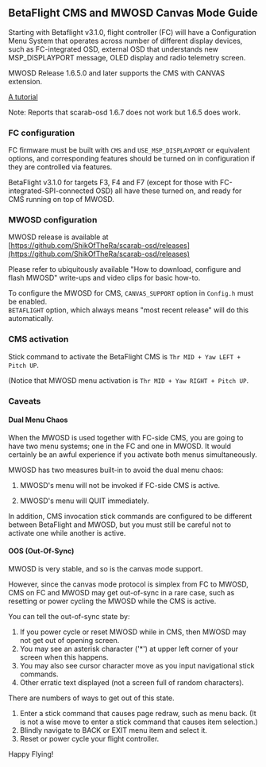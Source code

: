 ## BetaFlight CMS and MWOSD Canvas Mode Guide

Starting with Betaflight v3.1.0, flight controller (FC) will have a Configuration Menu System that operates across number of different display devices, such as FC-integrated OSD, external OSD that understands new MSP_DISPLAYPORT message, OLED display and radio telemetry screen.

MWOSD Release 1.6.5.0 and later supports the CMS with CANVAS extension.

[A tutorial](https://tmr.kiwi/betaflight-mwosd-smartaudio-cms/)

Note: Reports that scarab-osd 1.6.7 does not work but 1.6.5 does work.  

### FC configuration

FC firmware must be built with `CMS` and `USE_MSP_DISPLAYPORT` or equivalent options, and corresponding features should be turned on in configuration if they are controlled via features.

BetaFlight v3.1.0 for targets F3, F4 and F7 (except for those with FC-integrated-SPI-connected OSD) all have these turned on, and ready for CMS running on top of MWOSD.

### MWOSD configuration

MWOSD release is available at  
[https://github.com/ShikOfTheRa/scarab-osd/releases](https://github.com/ShikOfTheRa/scarab-osd/releases)

Please refer to ubiquitously available "How to download, configure and flash MWOSD" write-ups and video clips for basic how-to.

To configure the MWOSD for CMS, `CANVAS_SUPPORT` option in `Config.h` must be enabled.  
`BETAFLIGHT` option, which always means "most recent release" will do this automatically.

### CMS activation

Stick command to activate the BetaFlight CMS is `Thr MID + Yaw LEFT + Pitch UP`.

(Notice that MWOSD menu activation is `Thr MID + Yaw RIGHT + Pitch UP`.

### Caveats
          
#### Dual Menu Chaos 
        
When the MWOSD is used together with FC-side CMS, you are going to have two menu systems; one in the FC and one in MWOSD. It would certainly be an awful experience if you activate both menus simultaneously.

MWOSD has two measures built-in to avoid the dual menu chaos:
    
1. MWOSD's menu will not be invoked if FC-side CMS is active.

2. MWOSD's menu will QUIT immediately.

In addition, CMS invocation stick commands are configured to be different between BetaFlight and MWOSD, but you must still be careful not to activate one while another is active.

#### OOS (Out-Of-Sync)

MWOSD is very stable, and so is the canvas mode support.

However, since the canvas mode protocol is simplex from FC to MWOSD, CMS on FC and MWOSD may get out-of-sync in a rare case, such as resetting or power cycling the MWOSD while the CMS is active.

You can tell the out-of-sync state by:

1. If you power cycle or reset MWOSD while in CMS, then MWOSD may not get out of opening screen.
2. You may see an asterisk character ('*') at upper left corner of your screen when this happens.
3. You may also see cursor character move as you input navigational stick commands.
4. Other erratic text displayed (not a screen full of random characters).

There are numbers of ways to get out of this state.

1. Enter a stick command that causes page redraw, such as menu back. (It is not a wise move to enter a stick command that causes item selection.)
2. Blindly navigate to BACK or EXIT menu item and select it.
3. Reset or power cycle your flight controller.

Happy Flying!
